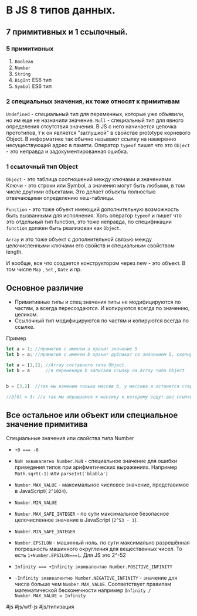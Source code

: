 # В JS 8 типов данных. 
## 7 примитивных и 1 ссылочный.

### 5 примитивных
1. `Boolean`
2. `Number`
3. `String` 
4. `BigInt` ES6 тип
5. `Symbol` ES6 тип

### 2 специальных значения, их тоже относят к примитивам
`Undefined` - специальный тип для переменных, которые уже объявили, но им еще не назначили значение.
`Null` - специальный тип для явного определения отсутствия значения. В JS с него начинается цепочка прототипов, т к он является "заглушкой" в свойстве prototype корневого Object.  В информатике так обычно называют ссылку на намеренно несуществующий адрес в памяти. 
Оператор `typeof` пишет что это `Object` - это неправда и задокументированная ошибка.

### 1 ссылочный тип Object
`Object` - это таблица соотношений между ключами и значениями. Ключи - это строки или Symbol, а значения могут быть любыми, в том числе другими объектами. Это делает объекты полностью отвечающими определению хеш-таблицы.

`Function` - это тоже объект  имеющий дополнительную возможность быть вызванными для исполнения. Хоть оператор `typeof` и пишет что это отдельный  тип function, это тоже неправда, по спецификации `function` должен быть реализован как `Object`.

`Array` и это тоже объект с дополнительной связью между целочисленными ключами его свойств и специальным свойством length.

И вообще, все что создается конструктором через new - это объект. В том числе `Map` , `Set` , `Date` и пр.

## Основное различие 
- Примитивные типы и спец значения типы не модифицируются по частям, а всегда пересоздаются. И копируются всегда по значению, целиком.
- Ссылочный тип модифицируются по частям и копируются всегда по ссылке.

Пример
```javascript
let a = 1; //примитив c именем a хранит значение 5
let b = a; //примитив c именем b хранит дубликат со значением 5, скопированное себе и никак не связанное c a
```

```javascript
let a = [1,2]; //Array составного типа Object.
let b = a  	   //в переменную b записали ссылку на Array типа Object


b = [3,2]  //так мы изменим только массив b, у массива a останется старое значение. Потому что мы создали новый массив через оператор [] 

//b[0] = 3; //а так мы обращаемся к массиву к которому ведут две ссылки a и b. Поэтому при записи туда 3, мы изменим обе переменные
```


## Все остальное или объект или специальное значение примитива
 
Специальные значения или свойства типа Number
- `+0 === -0`

- `NuN эквивалетно Number.NuN` - специальное значение для ошибки приведения типов при арифметических выражениях. Например `Math.sqrt(-1)` или `parseInt('blabla')`

- `Number.MAX_VALUE` - максимальное числовое значение, представимое в JavaScript( `2^1024`).
- `Number.MIN_VALUE`

- `Number.MAX_SAFE_INTEGER` - по сути максимальное безопасное целочисленное значение в JavaScript (`2^53 - 1`).
- `Number.MIN_SAFE_INTEGER`

- `Number.EPSILON` - машинный ноль. по сути максимально разрешённая погрешность  машинного округления для вещественных чисел. То есть `1+Number.EPSILON===1`. Для JS это 2^-52 

- `Infinity === +Infinity эквивалентно Number.POSITIVE_INFINITY`
- `-Infinity эквивалентно Number.NEGATIVE_INFINITY` - значение для числа больше чем `Number.MAX_VALUE`. Соответствует правилам математической бесконечности например `Infinity / Number.MAX_VALUE = Infinity`

#js #js/wtf-js #js/типизация
